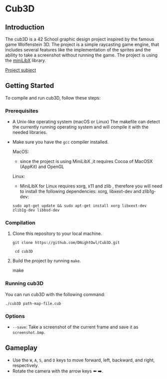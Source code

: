 # Cub3D

## Introduction
The cub3D is a 42 School graphic design project inspired by the famous game Wolfenstein 3D. The project is a simple raycasting game engine, that includes several features like the implementation of the sprites and the ability to take a screenshot without running the game.
The project is using the [miniLibX](https://harm-smits.github.io/42docs/libs/minilibx/introduction.html) library.

[Project subject](https://github.com/DNightOwl/Cub3D/blob/main/subject.en.pdf)

## Getting Started
To compile and run cub3D, follow these steps:

### Prerequisites
-  A Unix-like operating system (macOS or Linux)
The makefile can detect the currently running operating system and will compile it with the needed libraries.
-  Make sure you have the `gcc` compiler installed.

    MacOS:
    -  since the project is using MiniLibX ,it requires Cocoa of MacOSX (AppKit) and OpenGL
    
    Linux:
    -  MiniLibX for Linux requires xorg, x11 and zlib , therefore you will need to install the following dependencies: xorg, libxext-dev and zlib1g-dev:
    ```
    sudo apt-get update && sudo apt-get install xorg libxext-dev zlib1g-dev libbsd-dev
    ```

### Compilation
1. Clone this repository to your local machine.
   ```
   git clone https://github.com/DNightOwl/Cub3D.git
   ```
   ```
    cd cub3D
   ```


3. Build the project by running `make`.

   make

### Running cub3D
You can run cub3D with the following command:
```
./cub3D path-map-file.cub
```
### Options
- `--save`: Take a screenshot of the current frame and save it as `screenshot.bmp`.

## Gameplay
- Use the `W`, `A`, `S`, and `D` keys to move forward, left, backward, and right, respectively.
- Rotate the camera with the arrow keys :arrow_left: :arrow_right:.

